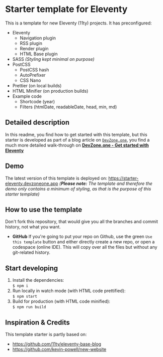 # Starter template for Eleventy

This is a template for new Eleventy (11ty) projects.
It has preconfigured:

- Eleventy
  - Navigation plugin
  - RSS plugin
  - Render plugin
  - HTML Base plugin
- SASS _(Styling kept minimal on purpose)_
- PostCSS
  - PostCSS hash
  - AutoPrefixer
  - CSS Nano
- Prettier (on local builds)
- HTML Minifier (on production builds)
- Example code
  - Shortcode (year)
  - Filters (htmlDate, readableDate, head, min, md)

## Detailed description

In this readme, you find how to get started with this template, but this
starter is developed as part of a blog article on [`DevZone.one`](https://devzone.one), you find a much more detailed walk-through on
[**DevZone.one - Get started with Eleventy**](https://devzone.one/blogs/get-started-with-eleventy)

## Demo

The latest version of this template is deployed on:
https://starter-eleventy.devzoneone.app
_(**Please note:** The template and therefore the demo only contains a minimum of styling, as that is the purpose of this starter template)_

## How to use the template

Don't fork this repository, that would give you all the branches and
commit history, not what you want.

- **GitHub** If you're going to put your repo on Github, use the green
  `Use this template` button and either directly create a new repo, or
  open a codespace (online IDE). This will copy over all the files but without any git-related history.

## Start developing

1. Install the dependencies:<br>
   `$ npm i`
2. Run locally in watch mode (with HTML code prettified):<br>
   `$ npm start`
3. Build for production (with HTML code minified):<br>
   `$ npm run build`

## Inspiration & Credits

This template starter is partly based on:

- https://github.com/11ty/eleventy-base-blog
- https://github.com/kevin-powell/new-website
